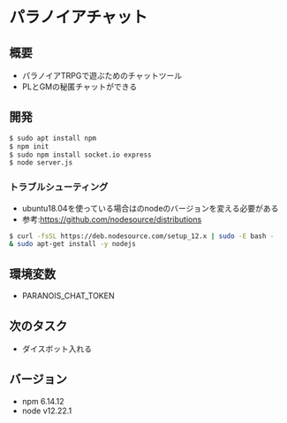 # パラノイアチャット

## 概要
- パラノイアTRPGで遊ぶためのチャットツール
- PLとGMの秘匿チャットができる

## 開発
```bash
$ sudo apt install npm
$ npm init
$ sudo npm install socket.io express
$ node server.js
```

### トラブルシューティング
- ubuntu18.04を使っている場合はのnodeのバージョンを変える必要がある
- 参考:https://github.com/nodesource/distributions
```bash
$ curl -fsSL https://deb.nodesource.com/setup_12.x | sudo -E bash -
& sudo apt-get install -y nodejs
```

## 環境変数
- PARANOIS_CHAT_TOKEN

## 次のタスク
- ダイスボット入れる

## バージョン
- npm 6.14.12
- node v12.22.1